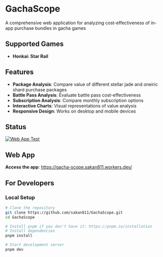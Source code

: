 # GachaScope

A comprehensive web application for analyzing cost-effectiveness of in-app purchase bundles in gacha games

## Supported Games

- **Honkai: Star Rail**

## Features

- **Package Analysis**: Compare value of different stellar jade and oneiric shard purchase packages
- **Battle Pass Analysis**: Evaluate battle pass cost-effectiveness 
- **Subscription Analysis**: Compare monthly subscription options
- **Interactive Charts**: Visual representations of value analysis
- **Responsive Design**: Works on desktop and mobile devices

## Status

[![Web App Test](https://github.com/sakan811/GachaScope/actions/workflows/webpage-test.yml/badge.svg)](https://github.com/sakan811/GachaScope/actions/workflows/webpage-test.yml)

## Web App

**Access the app**: <https://gacha-scope.sakan811.workers.dev/>

## For Developers

### Local Setup

```bash
# Clone the repository  
git clone https://github.com/sakan811/GachaScope.git
cd GachaScope

# Install pnpm if you don't have it: https://pnpm.io/installation
# Install dependencies
pnpm install

# Start development server
pnpm dev
```
